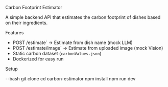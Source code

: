 Carbon Footprint Estimator
 
A simple backend API that estimates the carbon footprint of dishes based on their ingredients.


Features
 - POST /estimate` → Estimate from dish name (mock LLM)
 - POST /estimate/image` → Estimate from uploaded image (mock Vision)
 - Static carbon dataset (`carbonValues.json`)
 - Dockerized for easy run

Setup

--bash
git clone <your-repo>
cd carbon-estimator
npm install
npm run dev

